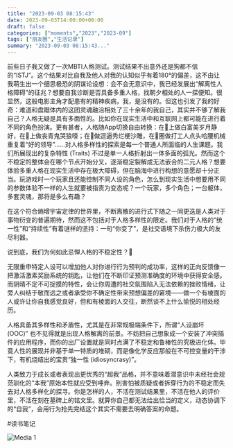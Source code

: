 ```yaml
---
title: "2023-09-03 08:15:43"
date: 2023-09-03T14:00:00+08:00
draft: false
categories: ["moments","2023","2023-09"]
tags: ["朋友圈","生活记录"]
summary: "2023-09-03 08:15:43..."
---
```


前些日子我又做了一次MBTI人格测试。测试结果不出意外还是狗都不信的“ISTJ”。这个结果对比自我及他人对我的认知似乎有着180°的偏差，这不由让我萌生出一个细思极恐的阴谋论设想：会不会无意识中，我已经发展出“解离性人格障碍”的征兆？
​
​想要自我诊断是否具备多重人格，找朝夕相处的人一探便知。很显然，这般电影主角才配患有的精神疾病，我，是没有的。但这也引发了我的好奇：难道和盘踞体内的这团灵魂融洽相处了三十余年的我自己，其实并不够了解我自己？
​
​人格无疑是具有多面性的。比如你在现实生活中和互联网上都可能在进行着不同的角色扮演。更有甚者，人格随App切换自由转换：在🍠上做白富美岁月静好，在🫛上做丧青鬼哭狼嚎；在🫘做逗逼秀烂梗沙雕，在👫圈做打工人点头哈腰机械重复着“好的领导”……
​
​对人格多样性的探索是每一个普通人所面临的人生课题。我们所展现出的复杂特性 (Traits) 不过是单一人格折射出一体多面的弧光。然而这个不稳定的整体会在哪个节点开始分叉，逐渐稳定裂解成无法嵌合的二元人格？
​
​想要体验多重人格在现实生活中存在极大障碍，但在脑海中进行构想的意愿却十分正当。玩游戏时一个玩家且还能控制不同人设的角色，怎么到现实生活中想要用不同的参数体验不一样的人生就要被指责为变态呢？一个玩家，多个角色；一台躯体，多套灵魂，那将是多么有趣？

在这个符合熵增宇宙定律的世界里，不断离散的进行式下随之一同更迭是人类对于事物衍变的普遍期待，然而这不包括对于人格多样性的限定。我们对于人格的“统一性”和“持续性”有着谜样的坚持：一句“你变了”，是社交语境下杀伤力极大的友尽利器。

说到底，我们为何如此忌惮人格的不稳定性？🤔

无限重申特定人设可以增加他人对你进行行为预判的成功率，这样的正向反馈像一把激活激素奖励系统的钥匙，让他们在不断印证预测准确度的环境中获得安全感。而阴晴不定不可捉摸的特性，会让你周遭的社交氛围陷入无法依赖的挫败情绪，让旁人纠结于敬而远之或者承受你不确定性带来预想偏差的窘境——做一个有棱面的人或许让你自我感觉良好，但和有棱面的人交往，断然谈不上什么愉悦的相处经历。

人格具备其多样性和矛盾性，尤其是在非常规极端条件下，所谓“人设崩坏 (OOC)” 也不见得就是出现人格解离的前景。不妨把自己想象成一个安装了冲突插件的应用程序，而你的出厂设置就是同时点满了不稳定和鲁棒性的究极进化体。毕竟人性的展现并非基于单一特质的堆砌，而是像化学反应那般在不可控变量的干涉下，有机烧结出的宝贵“独一性 (idiosyncrasy)”。

人类致力于成长或者表现出更优秀的“超我”品格，并不意味着潜意识中未经社会规范驯化的“本我”原始本性就应受到唾弃。别害怕被质疑或者拆穿行为的不稳定而失去对人格多样化的探寻。你是怎样的人，不活在测试结果里，不活在他人的评价里，不活在刻在墓碑上的铭文里。就算你自己都无法给出恰当的定义，动态协调下的“自我”，会用行为抢先完结这个其实不需要去明确答案的命题。

#读书笔记
​

![Media 1](/Moments/photos/2023-09-03/202309030815430.jpg)

